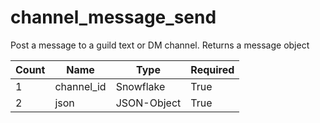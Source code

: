 # channel_message_send
Post a message to a guild text or DM channel. Returns a message object

Count | Name | Type | Required        
----|----|----|----  
1 | channel_id | Snowflake | True
2 | json | JSON-Object | True
